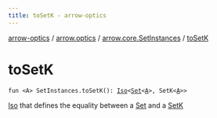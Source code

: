 ```yaml
---
title: toSetK - arrow-optics
---
```


[arrow-optics](../../index.html) / [arrow.optics](../index.html) / [arrow.core.SetInstances](index.html) / [toSetK](./to-set-k.html)

# toSetK

`fun <A> SetInstances.toSetK(): `[`Iso`](../-iso.html)`<`[`Set`](https://kotlinlang.org/api/latest/jvm/stdlib/kotlin.collections/-set/index.html)`<`[`A`](to-set-k.html#A)`>, SetK<`[`A`](to-set-k.html#A)`>>`

[Iso](../-iso.html) that defines the equality between a [Set](https://kotlinlang.org/api/latest/jvm/stdlib/kotlin.collections/-set/index.html) and a [SetK](#)

